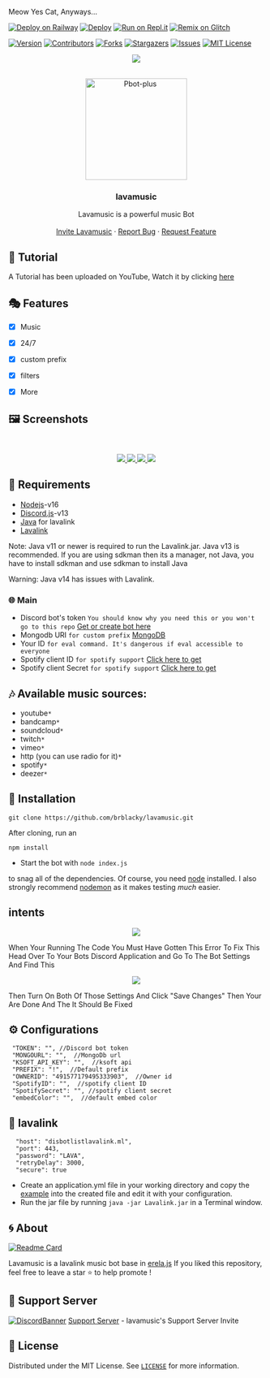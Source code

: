 Meow Yes Cat, Anyways...

[![Deploy on Railway](https://railway.app/button.svg)](https://railway.app/new/template?template=https%3A%2F%2Fgithub.com%2Fbrblacky%2Flavamusic&envs=COlOR%2CLOGS%2CMONGO_URI%2COWNERID%2CPREFIX%2CSPOTIFYID%2CSPOTIFYSECRET%2CTOKEN&optionalEnvs=COlOR%2COWNERID&COlORDesc=embed+colour+code+hex&LOGSDesc=Channel+I%27d&MONGO_URIDesc=Your+Mongo+url&OWNERIDDesc=your+discord+id&PREFIXDesc=your+bot+prefix&SPOTIFYIDDesc=Spotify+client+id&SPOTIFYSECRETDesc=Spotify+client+secret&TOKENDesc=Your+bot%27s+bot+token.&COlORDefault=%23303236&PREFIXDefault=%21&referralCode=kcnA8M)
[![Deploy](https://www.herokucdn.com/deploy/button.svg)](https://heroku.com/deploy?template=https://github.com/brblacky/lavamusic)
[![Run on Repl.it](https://repl.it/badge/github/brblacky/lavamusic)](https://repl.it/github/brblacky/lavamusic)
[![Remix on Glitch](https://cdn.glitch.com/2703baf2-b643-4da7-ab91-7ee2a2d00b5b%2Fremix-button.svg)](https://glitch.com/edit/#!/import/github/brblacky/lavamusic)


[![Version][version-shield]](version-url)
[![Contributors][contributors-shield]][contributors-url]
[![Forks][forks-shield]][forks-url]
[![Stargazers][stars-shield]][stars-url]
[![Issues][issues-shield]][issues-url]
[![MIT License][license-shield]][license-url]
<center><img src="https://capsule-render.vercel.app/api?type=waving&color=gradient&height=200&section=header&text=lavamusic&fontSize=80&fontAlignY=35&animation=twinkling&fontColor=gradient" /></center>


<!-- PROJECT LOGO -->
<br />
<p align="center">
  <a href="https://github.com/brblacky/lavamusic">
    <img src="https://media.discordapp.net/attachments/876035356460462090/887728792926290091/20210820_124325.png" alt="Pbot-plus" width="200" height="200">
  </a>

  <h3 align="center">lavamusic</h3>

  <p align="center">
    Lavamusic is  a powerful music Bot
    <br />
    <br />
    <a href="https://discord.com/api/oauth2/authorize?client_id=892268662487121970&permissions=536870911991&redirect_uri=https%3A%2F%2Fdiscord.gg%2FjN8AKsPcwu&response_type=code&scope=guilds.join%20bot%20applications.commands">Invite Lavamusic</a>
    ·
    <a href="https://github.com/brblacky/lavamusic/issues">Report Bug</a>
    ·
    <a href="https://github.com/brblacky/lavamusic/issues">Request Feature</a>
  </p>
</p>


## 📝 Tutorial

A Tutorial has been uploaded on YouTube, Watch it by clicking [here](https://youtu.be/x5lQD2rguz0)


## 🎭 Features

- [x] Music
- [x] 24/7
- [x] custom prefix
- [x] filters
- [x] More


## 🖼️ Screenshots
<br />
<p align="center">
  <a href="https://github.com/brblacky/lavamusic">
    <img src="https://media.discordapp.net/attachments/876035356460462090/912404827118641202/Screenshot_20211122-234019__01.jpg">
    <img src="https://media.discordapp.net/attachments/876035356460462090/910856250084970518/Screenshot_20211118-170634__01.jpg">
    <img src="https://media.discordapp.net/attachments/876035356460462090/910855739969527849/Screenshot_20211118-170456__01.jpg">
    <img src="https://media.discordapp.net/attachments/876035356460462090/911442921738350622/Screenshot_20211120-075640__01.jpg">

  </a>
</p>

## 📎 Requirements
* [Nodejs](https://nodejs.org/en/)-v16 
* [Discord.js](https://github.com/discordjs/discord.js/)-v13
* [Java](https://adoptopenjdk.net/) for lavalink
* [Lavalink](https://ci.fredboat.com/viewLog.html?buildId=lastSuccessful&buildTypeId=Lavalink_Build&tab=artifacts&guest=1)

Note: Java v11 or newer is required to run the Lavalink.jar. Java v13 is recommended. If you are using sdkman then its a manager, not Java, you have to install sdkman and use sdkman to install Java

Warning: Java v14 has issues with Lavalink.

### 🌐 Main

- Discord bot's
  token `You should know why you need this or you won't go to this repo` [Get or create bot here](https://discord.com/developers/applications)
- Mongodb
  URI `for custom prefix` [MongoDB](https://account.mongodb.com/account/login)
- Your ID `for eval command. It's dangerous if eval accessible to everyone`
- Spotify client ID `for spotify support` [Click here to get](https://developer.spotify.com/dashboard/login)
- Spotify client Secret `for spotify support` [Click here to get](https://developer.spotify.com/dashboard/login)

## 🎶 Available music sources:

- youtube`*`
- bandcamp`*`
- soundcloud`*`
- twitch`*`
- vimeo`*`
- http (you can use radio for it)`*`
- spotify`*`
- deezer`*`


<!-- INSTALL -->
## 🚀 Installation
```
git clone https://github.com/brblacky/lavamusic.git
```
After cloning, run an
```
npm install
```
* Start the bot with `node index.js`

to snag all of the dependencies. Of course, you need [node](https://nodejs.org/en/) installed. I also strongly recommend [nodemon](https://www.npmjs.com/package/nodemon) as it makes testing *much* easier.

## intents

<p align="center">
  <a href="https://github.com/brblacky/lavamusic">
    <img src="https://media.discordapp.net/attachments/848492641585725450/894114853382410260/unknown.png">

  </a>
</p>
When Your Running The Code You Must Have Gotten This Error To Fix This Head Over To Your Bots Discord Application and Go To The Bot Settings And Find This

<p align="center">
  <a href="https://github.com/brblacky/lavamusic">
    <img src="https://media.discordapp.net/attachments/848492641585725450/894115221701001216/unknown.png">

  </a>
</p>
Then Turn On Both Of Those Settings And Click "Save Changes" Then Your Are Done And The It Should Be Fixed
<!-- CONFIGURATION -->

## ⚙️ Configurations

     "TOKEN": "", //Discord bot token 
     "MONGOURL": "",  //MongoDb url
     "KSOFT_API_KEY": "",  //ksoft api
     "PREFIX": "!",  //Default prefix
     "OWNERID": "491577179495333903",  //Owner id
     "SpotifyID": "",  //spotify client ID
     "SpotifySecret": "", //spotify client secret
     "embedColor": "",  //default embed color
    
## 🌋 lavalink 

      "host": "disbotlistlavalink.ml",
      "port": 443,
      "password": "LAVA",
      "retryDelay": 3000,
      "secure": true

- Create an application.yml file in your working directory and copy the [example](https://github.com/freyacodes/Lavalink/blob/master/LavalinkServer/application.yml.example) into the created file and edit it with your configuration.
- Run the jar file by running `java -jar Lavalink.jar` in a Terminal window.


<!-- ABOUT THE PROJECT -->

## 🌀 About
[![Readme Card](https://github-readme-stats.vercel.app/api/pin/?username=brblacky&repo=lavamusic&theme=tokyonight)](https://github.com/brblacky/lavamusic)

 Lavamusic is a lavalink music bot base in [erela.js](https://github.com/MenuDocs/erela.js)
If you liked this repository, feel free to leave a star ⭐ to help promote !

## 💌 Support Server
[![DiscordBanner](https://invidget.switchblade.xyz/gfcv94hDhv)](https://discord.gg/gfcv94hDhv)
[Support Server](https://discord.gg/gfcv94hDhv) - lavamusic's Support Server Invite


<!-- LICENSE -->

## 🔐 License

Distributed under the MIT License. See [`LICENSE`](https://github.com/brblacky/lavamusic/blob/master/LICENSE) for more information.

[version-shield]: https://img.shields.io/github/package-json/v/brblacky/lavamusic?style=for-the-badge
[version-url]: https://github.com/brblacky/lavamusic
[contributors-shield]: https://img.shields.io/github/contributors/brblacky/lavamusic.svg?style=for-the-badge
[contributors-url]: https://github.com/brblacky/lavamusic/graphs/contributors
[forks-shield]: https://img.shields.io/github/forks/brblacky/lavamusic.svg?style=for-the-badge
[forks-url]: https://github.com/brblacky/lavamusic/network/members
[stars-shield]: https://img.shields.io/github/stars/brblacky/lavamusic.svg?style=for-the-badge
[stars-url]: https://github.com/brblacky/lavamusic/stargazers
[issues-shield]: https://img.shields.io/github/issues/brblacky/lavamusic.svg?style=for-the-badge
[issues-url]: https://github.com/brblacky/lavamusic/issues
[license-shield]: https://img.shields.io/github/license/brblacky/lavamusic.svg?style=for-the-badge
[license-url]: https://github.com/brblacky/lavamusic/blob/master/LICENSE

